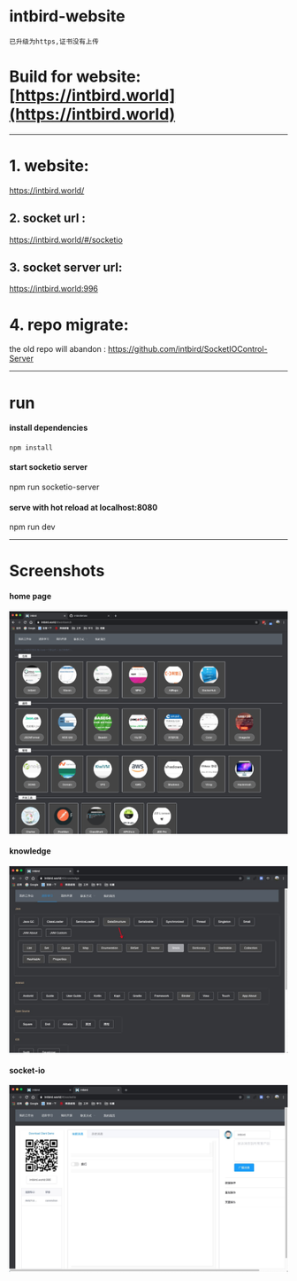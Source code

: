 # intbird-website

`已升级为https,证书没有上传`

# Build for website: [https://intbird.world](https://intbird.world)
------
# 1. website:
 https://intbird.world/

## 2. socket url :
   https://intbird.world/#/socketio

## 3. socket server url:
   https://intbird.world:996

# 4. repo migrate:
the old repo will abandon :
 https://github.com/intbird/SocketIOControl-Server

------

# run
#### install dependencies
```
npm install
```


#### start socketio server
npm run socketio-server

#### serve with hot reload at localhost:8080
npm run dev

------

# Screenshots
#### home page
![截图](./gituser/home1.png)

#### knowledge
![截图](./gituser/home2.png)

#### socket-io
![截图](./gituser/home3.png)
